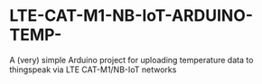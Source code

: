 # LTE-CAT-M1-NB-IoT-ARDUINO-TEMP-
A (very) simple Arduino project for uploading temperature data to thingspeak via LTE CAT-M1/NB-IoT networks
